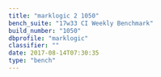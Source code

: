 ```yaml
---
title: "marklogic 2 1050"
bench_suite: "17w33 CI Weekly Benchmark"
build_number: "1050"
dbprofile: "marklogic"
classifier: ""
date: 2017-08-14T07:30:35
type: "bench"
---
```

